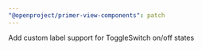 ```yaml
---
"@openproject/primer-view-components": patch
---
```


Add custom label support for ToggleSwitch on/off states
